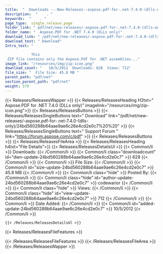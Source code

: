 ```yaml
---
title:  "  Downloads ---New-Releases--aspose.pdf-for-.net-7.4.0-(dlls-only) . " 
description:  "    . " 
keywords:  "    . " 
page_type:  single_release_page
folder_link: " pdf/net/new-releases/-aspose.pdf-for-.net-7.4.0-(dlls-only)/"
folder_name: "  Aspose.PDF for .NET 7.4.0 (DLLs only)"
download_link: " /pdf/net/new-releases/-aspose.pdf-for-.net-7.4.0-(dlls-only)/24bd560288b64aae9ae6c26e4cd2e0c7"
download_text: " Download"
Intro_text: " 

            This
 ZIP file contains only the Aspose.Pdf for .NET assemblies..."
image_link: "/resources/img/zip-icon.png"
download_count: "   10/5/2012  Downloads: 628  Views: 712"
file_size: "  File Size: 45.8 MB "
parent_path: "pdf/net"
section_parent_path: "pdf/net"
weight: 579
---
```


{{< Releases/ReleasesWapper >}}
  {{< Releases/ReleasesHeading H2txt="  Aspose.PDF for .NET 7.4.0 (DLLs only)" imagelink="/resources/img/zip-icon.png">}}
  {{< Releases/ReleasesButtons >}}
    {{< Releases/ReleasesSingleButtons text=" Download" link="/pdf/net/new-releases/-aspose.pdf-for-.net-7.4.0-(dlls-only)/24bd560288b64aae9ae6c26e4cd2e0c7%20%20" >}}
    {{< Releases/ReleasesSingleButtons text=" Support Forum " link="https://forum.aspose.com/c/pdf" >}}
  {{< Releases/ReleasesButtons >}}
  {{< Releases/ReleasesFileArea >}}
    {{< Releases/ReleasesHeading h4txt="File Details">}}
    {{< Releases/ReleasesDetailsUl >}}
            {{< Common/li  >}} Downloads: {{< /Common/li >}} 
      {{< Common/li class="downloadcount" id="dwn-update-24bd560288b64aae9ae6c26e4cd2e0c7" >}} 628 {{< /Common/li >}} 
      {{< Common/li  >}} File Size: {{< /Common/li >}} 
      {{< Common/li id="size-update-24bd560288b64aae9ae6c26e4cd2e0c7" >}} 45.8 MB {{< /Common/li >}} 
      {{< Common/li  class="hide" >}} Posted By: {{< /Common/li >}} 
      {{< Common/li class="hide" id="author-update-24bd560288b64aae9ae6c26e4cd2e0c7" >}} codewarior {{< /Common/li >}} 
      {{< Common/li class="hide"  >}} Views: {{< /Common/li >}} 
      {{< Common/li class="hide" id="view-update-24bd560288b64aae9ae6c26e4cd2e0c7" >}} 712 {{< /Common/li >}} 
      {{< Common/li  >}} Date Added: {{< /Common/li >}} 
      {{< Common/li id="added-update-24bd560288b64aae9ae6c26e4cd2e0c7" >}} 10/5/2012 {{< /Common/li >}} 

    {{< /Releases/ReleasesDetailsUl >}}

  {{< Releases/ReleasesFileFeatures >}}
      
  {{< /Releases/ReleasesFileFeatures >}}
 {{< /Releases/ReleasesFileArea >}}
{{< /Releases/ReleasesWapper >}}


